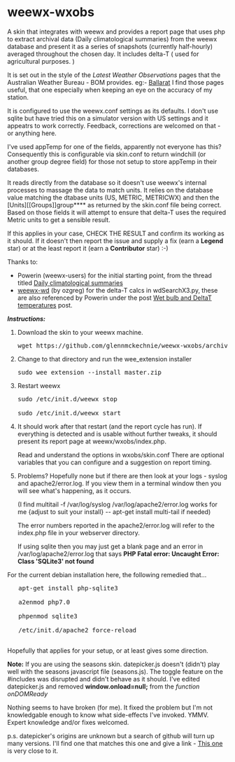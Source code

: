 # weewx-wxobs
 A skin that integrates with weewx and provides a report page that uses php to extract archival data (Daily climatological summaries) from the weewx database and present it as a series of snapshots (currently half-hourly) averaged throughout the chosen day. It includes delta-T ( used for agricultural purposes. )

It is set out in the style of the _Latest Weather Observations_ pages that the Australian Weather Bureau - BOM provides. eg:- [Ballarat](http://www.bom.gov.au/products/IDV60801/IDV60801.94852.shtml)  I find those pages useful, that one especially when keeping an eye on the accuracy of my station.

It is configured to use the weewx.conf settings as its defaults. I don't use sqlite but have tried this on a simulator version with US settings and it appeatrs to work correctly. Feedback, corrections are welcomed on that - or anything here.

I've used appTemp for one of the fields, apparently not everyone has this? Consequently this is configurable via skin.conf to return windchill (or another group degree field) for those not setup to store appTemp in their databases.

It reads directly from the database so it doesn't use weewx's internal processes to massage the data to match units. It relies on the database value matching the dtabase units (US, METRIC, METRICWX) and then the [Units][[Groups]]group**** as returned by the skin.conf file being correct. Based on those fields it will attempt to ensure that delta-T uses the required Metric units to get a sensible result.

If this applies in your case, CHECK THE RESULT and confirm its working as it should. If it doesn't then report the issue and supply a fix (earn a __Legend__ star) or at the least report it (earn a __Contributor__ star) :-)

Thanks to:
* Powerin (weewx-users) for the initial starting point, from the thread titled [Daily climatological summaries](https://groups.google.com/d/topic/weewx-user/cEAzvxv3T6Q/discussion)
* [weewx-wd](https://bitbucket.org/ozgreg/weewx-wd/wiki/Home) (by ozgreg) for the delta-T calcs in wdSearchX3.py, these are also referenced by Powerin under the post [Wet bulb and DeltaT temperatures](https://groups.google.com/d/topic/weewx-user/IoBrtQ-OL3I/discussion) post.

***Instructions:***

1. Download the skin to your weewx machine.

    <pre>wget https://github.com/glennmckechnie/weewx-wxobs/archive/master.zip</pre>
    
2. Change to that directory and run the wee_extension installer
   
   <pre>sudo wee_extension --install master.zip</pre>
   
3. Restart weewx

   <pre>
   sudo /etc/init.d/weewx stop

   sudo /etc/init.d/weewx start
   </pre>

4. It should work after that restart (and the report cycle has run). If everything is detected and is usable without further tweaks, it should present its report page at weewx/wxobs/index.php.

   Read and understand the options in wxobs/skin.conf There are optional variables that you can configure and a suggestion on report timing.

5. Problems?
   Hopefully none but if there are then look at your logs - syslog and apache2/error.log. If you view them in a terminal window then you will see what's happening, as it occurs.
   
   (I find multitail -f /var/log/syslog /var/log/apache2/error.log works for me {adjust to suit your install} -- apt-get install multi-tail if needed)
   
   The error numbers reported in the apache2/error.log will refer to the index.php file in your webserver directory.
   
   If using sqlite then you may just get a blank page and an error in /var/log/apache2/error.log that says __PHP Fatal error:  Uncaught Error: Class 'SQLite3' not found__

For the current debian installation here, the following remedied that...
   <pre>
   apt-get install php-sqlite3
   
   a2enmod php7.0
   
   phpenmod sqlite3
   
   /etc/init.d/apache2 force-reload
   </pre>
   Hopefully that applies for your setup, or at least gives some direction.


__Note:__  If you are using the seasons skin. datepicker.js doesn't (didn't) play well with the seasons javascript file (seasons.js). The toggle feature on the #includes was disrupted and didn't behave as it should. I've edited datepicker.js and removed __window.onload=null;__ from the  _function onDOMReady_

Nothing seems to have broken (for me). It fixed the problem but I'm not knowledgable enough to know what side-effects I've invoked. YMMV. Expert knowledge and/or fixes welcomed.

p.s. datepicker's origins are unknown but a search of github will turn up many versions. I'll find one that matches this one and give a link - [This one](https://github.com/chrishulbert/datepicker) is very close to it.

